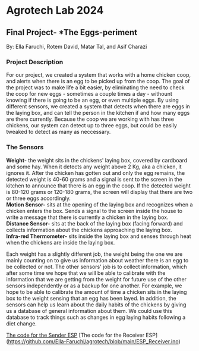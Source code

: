 # Agrotech Lab 2024 
## Final Project- *The Eggs-periment
By: Ella Faruchi, Rotem David, Matar Tal, and Asif Charazi
### Project Description
For our project, we created a system that works with a home chicken coop, and alerts when there is an egg to be picked up from the coop.
The goal of the project was to make life a bit easier, by eliminating the need to check the coop for new eggs - sometimes a couple times a day - withount knowing if there is going to be an egg, or even multiple eggs. By using different sensors, we created a system that detects when there are eggs in the laying box, and can tell the person in the kitchen if and how many eggs are there currently. Because the coop we are working with has three chickens, our system can detect up to three eggs, but could be easily tweaked to detect as many as neccessary.

### The Sensors
**Weight-** the weight sits in the chickens' laying box, covered by cardboard and some hay. When it detects any weight above 2 Kg, aka a chicken, it ignores it. After the chicken has gotten out and only the egg remains, the detected weight is 40-60 grams and a signal is sent to the screen in the kitchen to announce that there is an egg in the coop. If the detected weight is 80-120 grams or 120-180 grams, the screen will display that there are two or three eggs accordingly.  
**Motion Sensor-** sits at the opening of the laying box and recognizes when a chicken enters the box. Sends a signal to the screen inside the house to write a message that there is currently a chicken in the laying box.  
**Distance Sensor-** sits at the back of the laying box (facing forward) and collects information about the chickens approaching the laying box.  
**Infra-red Thermometer-** sits inside the laying box and senses through heat when the chickens are inside the laying box.  

Each weight has a slightly different job, the weight being the one we are mainly counting on to give us information about weather there is an egg to be collected or not. The other sensors' job is to collect information, which after some time we hope that we will be able to calibrate with the information that we are getting from the weight for future use of the other sensors independently or as a backup for one another. For example, we hope to be able to calibrate the amount of time a chicken sits in the laying box to the weight sensing that an egg has been layed. In addition, the sensors can help us learn about the daily habits of the chickens by giving us a database of general information about them. We could use this database to track things such as changes in egg laying habits following a diet change.  

[The code for the Sender ESP](https://github.com/Ella-Faruchi/agrotech/blob/main/ESP_Sender.ino)
[The code for the Receiver ESP] (https://github.com/Ella-Faruchi/agrotech/blob/main/ESP_Receiver.ino)


